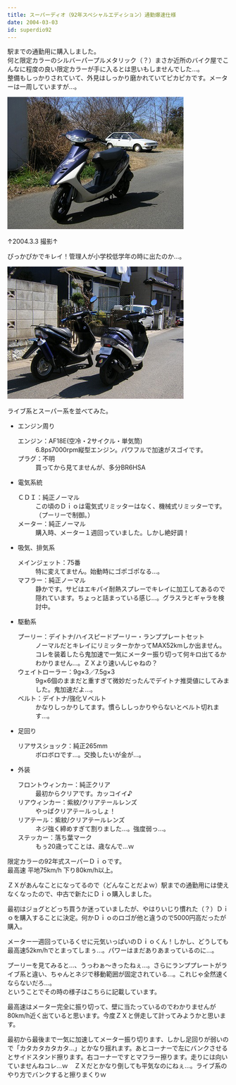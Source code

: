 ```yaml
---
title: スーパーディオ（92年スペシャルエディション）通勤爆速仕様
date: 2004-03-03
id: superdio92
---
```



<p class="sentence spacing10">駅までの通勤用に購入しました。<br>
何と限定カラーのシルバーパープルメタリック（？）まさか近所のバイク屋でこんなに程度の良い限定カラーが手に入るとは思いもしませんでした...。<br>
整備もしっかりされていて、外見はしっかり磨かれていてピカピカです。メーターは一周していますが...。</p>
<div class="center spacing"><img class="img-fluid" src="/photo/spec/s-dio1.jpg" alt=""></div>
<p class="sentence">↑2004.3.3 撮影↑</p>
<p class="sentence spacing10">ぴっかぴかでキレイ！管理人が小学校低学年の時に出たのか...。</p>
<div class="center spacing"><img class="img-fluid" src="/photo/spec/s-dio2.jpg" alt=""></div>
<p class="sentence">ライブ系とスーパー系を並べてみた。</p>

<ul>
<li class="large">エンジン周り
	<dl class="descriptions">
	<dt>エンジン：AF18E(空冷・2サイクル・単気筒)</dt>
	<dd class="spacing10">6.8ps7000rpm縦型エンジン。パワフルで加速がスゴイです。</dd>
	<dt>プラグ：不明</dt>
	<dd class="spacing10">買ってから見てませんが、多分BR6HSA</dd>
	</dl>
</li>
<li class="large">電気系統
	<dl class="descriptions">
	<dt>ＣＤＩ：純正ノーマル</dt>
	<dd class="spacing10">この頃のＤｉｏは電気式リミッターはなく、機械式リミッターです。（プーリーで制御。）</dd>
	<dt>メーター：純正ノーマル</dt>
	<dd class="spacing10">購入時、メーター１週回っていました。しかし絶好調！</dd>
	</dl>
</li>
<li class="large">吸気、排気系
	<dl class="descriptions">
	<dt>メインジェット：75番</dt>
	<dd class="spacing10">特に変えてません。始動時にゴポゴポなる...。</dd>
	<dt>マフラー：純正ノーマル</dt>
	<dd class="spacing10">静かです。サビはエキパイ耐熱スプレーでキレイに加工してあるので隠れています。ちょっと詰まっている感じ...。グラスラとギャラを検討中。</dd>
	</dl>
</li>
<li class="large">駆動系
	<dl class="descriptions">
	<dt>プーリー：デイトナ/ハイスピードプーリー・ランププレートセット</dt>
	<dd class="spacing10">ノーマルだとキレイにリミッターかかってMAX52kmしか出ません。コレを装着したら鬼加速で一気にメーター振り切って何キロ出てるかわかりません...。ＺＸより速いんじゃねの？</dd>
	<dt>ウェイトローラー：9g×3／7.5g×3</dt>
	<dd class="spacing10">9g×6個のままだと重すぎて微妙だったんでデイトナ推奨値にしてみました。鬼加速だよ...。</dd>
	<dt>ベルト：デイトナ/強化Ｖベルト</dt>
	<dd class="spacing10">かなりしっかりしてます。慣らししっかりやらないとベルト切れます...。</dd>
	</dl>
</li>
<li class="large">足回り
	<dl class="descriptions">
	<dt>リアサスショック：純正265mm</dt>
	<dd class="spacing10">ボロボロです...。交換したいが金が...。</dd>
	</dl>
</li>
<li class="large">外装
	<dl class="descriptions">
	<dt>フロントウィンカー：純正クリア</dt>
	<dd class="spacing10">最初からクリアです。カッコイイ♪</dd>
	<dt>リアウィンカー：紫紋/クリアテールレンズ</dt>
	<dd class="spacing10">やっぱクリアテールっしょ！</dd>
	<dt>リアテール：紫紋/クリアテールレンズ</dt>
	<dd class="spacing10">ネジ強く締めすぎて割りました...。強度弱っ...。</dd>
	<dt>ステッカー：落ち葉マーク</dt>
	<dd class="spacing10">もぅ20歳ってことは、歳なんで...ｗ</dd>
	</dl>
</li>
</ul>

<p class="sentence">限定カラーの92年式スーパーＤｉｏです。<br>最高速 平地75km/h 下り80km/h以上。</p>
<p class="sentence">ＺＸがあんなことになってるので（どんなことだよｗ）駅までの通勤用には使えなくなったので、中古で新たにＤｉｏ購入しました。</p>
<p class="sentence">最初はジョグとどっち買うか迷っていましたが、やはりいじり慣れた（？）Ｄｉｏを購入することに決定。何かＤｉｏのロゴが他と違うので5000円高だったが購入。</p>
<p class="sentence">メーター一週回っているくせに元気いっぱいのＤｉｏくん！しかし、どうしても最高速52km/hでとまってしまぅ...。パワーはまだありあまっているのに...。</p>
<p class="sentence">プーリーを見てみると...、うっわぁ～きったねぇ...。さらにランププレートがライブ系と違い、ちゃんとネジで移動範囲が固定されている...。これじゃ全然速くならないだろ...。<br>ということでその時の様子はこちらに記載しています。</p>
<p class="sentence">最高速はメーター完全に振り切って、壁に当たっているのでわかりませんが80km/h近く出ていると思います。今度ＺＸと併走して計ってみようかと思います。</p>
<p class="sentence">最初から最後まで一気に加速してメーター振り切ります、しかし足回りが弱いので「カタカタカタカタ...」とかなり揺れます。あとコーナーで左にバンクさせるとサイドスタンド擦ります。右コーナーですとマフラー擦ります。走りには向いていませんねコレ...ｗ　ＺＸだとかなり倒しても平気なのにねぇ...。ライブ系のやり方でバンクすると擦りまくりｗ</p>
